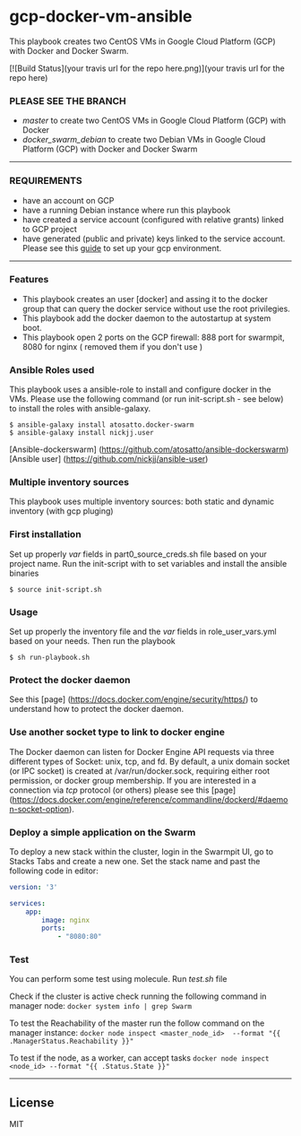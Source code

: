 # gcp-docker-vm-ansible
This playbook creates two CentOS VMs in Google Cloud Platform (GCP) with Docker and Docker Swarm.

[![Build Status](your travis url for the repo here.png)](your travis url for the repo here)

### PLEASE SEE THE BRANCH 
- *master* to create two CentOS VMs in Google Cloud Platform (GCP) with Docker
- *docker_swarm_debian* to create two Debian VMs in Google Cloud Platform (GCP) with Docker and Docker Swarm

-----------
### REQUIREMENTS
- have an account on GCP
- have a running Debian instance where run this playbook
- have created a service account (configured with relative grants) linked to GCP project
- have generated (public and private) keys linked to the service account.
Please see this [guide](https://developers.redhat.com/blog/2020/05/06/using-ansible-to-automate-google-cloud-platform/) to set up your gcp environment.

-----------
### Features
- This playbook creates an user [docker] and assing it to the docker group that can query the docker service without use the root privilegies.
- This playbook add the docker daemon to the autostartup at system boot. 
- This playbook open 2 ports on the GCP firewall: 888 port for swarmpit, 8080 for nginx ( removed them if you don't use )

### Ansible Roles used
This playbook uses a ansible-role to install and configure docker in the VMs.
Please use the following command (or run init-script.sh - see below) to install the roles with ansible-galaxy.

`$ ansible-galaxy install atosatto.docker-swarm`  
`$ ansible-galaxy install nickjj.user`

[Ansible-dockerswarm] (https://github.com/atosatto/ansible-dockerswarm)  
[Ansible user] (https://github.com/nickjj/ansible-user)

###  Multiple inventory sources
This playbook uses multiple inventory sources: both static and dynamic inventory (with gcp pluging)


### First installation
Set up properly *var* fields in part0_source_creds.sh file based on your project name.
Run the init-script with to set variables and install the ansible binaries

`$ source init-script.sh`

### Usage

Set up properly the inventory file and the *var* fields in role_user_vars.yml based on your needs.
Then run the playbook

`$ sh run-playbook.sh`

### Protect the docker daemon
See this [page] (https://docs.docker.com/engine/security/https/) to understand how to protect the docker daemon.

### Use another socket type to link to docker engine
The Docker daemon can listen for Docker Engine API requests via three different types of Socket: unix, tcp, and fd.
By default, a unix domain socket (or IPC socket) is created at /var/run/docker.sock, requiring either root permission, or docker group membership.
If you are interested in a connection via *tcp* protocol (or others) please see this [page] (https://docs.docker.com/engine/reference/commandline/dockerd/#daemon-socket-option).

### Deploy a simple application on the Swarm
To deploy a new stack within the cluster, login in the Swarmpit UI, go to Stacks Tabs and create a new one.
Set the stack name and past the following code in editor:
```yaml 
version: '3'

services:
    app:
        image: nginx
        ports: 
            - "8080:80"
```


### Test
You can perform some test using molecule.
Run *test.sh* file

Check if the cluster is active check running the following command in manager node:
`docker system info | grep Swarm`

To test the Reachability of the master run the follow command on the manager instance:
`docker node inspect <master_node_id>  --format "{{ .ManagerStatus.Reachability }}"`

To test if the node, as a worker, can accept tasks
`docker node inspect <node_id> --format "{{ .Status.State }}"`

-----------
## License

MIT
